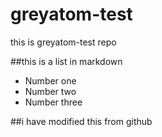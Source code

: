 # greyatom-test
this is greyatom-test repo

##this is a list in markdown
- Number one
- Number two
- Number three


##i have modified this from github
